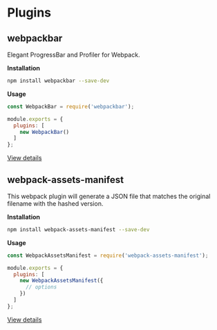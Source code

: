 # Plugins

## webpackbar

Elegant ProgressBar and Profiler for Webpack.

**Installation**

``` bash
npm install webpackbar --save-dev
```

**Usage**

``` js
const WebpackBar = require('webpackbar');

module.exports = {
  plugins: [
    new WebpackBar()
  ]
};
```

[View details](https://github.com/unjs/webpackbar)

## webpack-assets-manifest

This webpack plugin will generate a JSON file that matches the original filename with the hashed version.

**Installation**

``` bash
npm install webpack-assets-manifest --save-dev
```

**Usage**

``` js
const WebpackAssetsManifest = require('webpack-assets-manifest');

module.exports = {
  plugins: [
    new WebpackAssetsManifest({
      // options
    })
  ]
};
```

[View details](https://github.com/webdeveric/webpack-assets-manifest)
